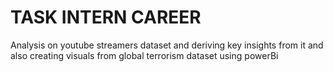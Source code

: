 #  TASK INTERN CAREER
Analysis on youtube streamers dataset and deriving key insights from it and also creating visuals from global terrorism dataset using powerBi
